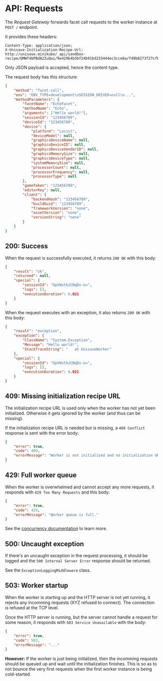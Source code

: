 # API: Requests

The *Request Gateway* forwards facet call requests to the worker instance at `POST /` endpoint.

It provides these headers:

```
Content-Type: application/json;
X-Unisave-Initialization-Recipe-Url: http://unisave.minikube/_api/sandbox-recipe/QMWf4bPBdA2ZuQai/9e429b4b3bf24b91bd233444ec3cce8a/f49b8273f27cfbbedafc1bdd170f8462c23e0bda120df927d1cdfb455ccc43d9;
```

Only JSON payload is accepted, hence the content type.

The request body has this structure:

```json
{
    "method": "facet-call",
    "env": "ENV_TYPE=development\nSESSION_DRIVER=null\n...",
    "methodParameters": {
        "facetName": "EchoFacet",
        "methodName": "Echo",
        "arguments": ["Hello world!"],
        "sessionId": "123456789",
        "deviceId": "123456789",
        "device": {
            "platform": "Locust",
            "deviceModel": null,
            "graphicsDeviceName": null,
            "graphicsDeviceID": null,
            "graphicsDeviceVendorID": null,
            "graphicsMemorySize": null,
            "graphicsDeviceType": null,
            "systemMemorySize": null,
            "processorCount": null,
            "processorFrequency": null,
            "processorType": null
        },
        "gameToken": "123456789",
        "editorKey": null,
        "client": {
            "backendHash": "123456789",
            "buildGuid": "123456789",
            "frameworkVersion": "none",
            "assetVersion": "none",
            "versionString": "none"
        }
    }
}
```


## 200: Success

When the request is successfully executed, it returns `200 OK` with this body:

```json
{
    "result": "ok",
    "returned": null,
    "special": {
        "sessionId": "DpVNxtkzCBqDx-o=",
        "logs": [],
        "executionDuration": 0.021
    }
}
```

When the request executes with an exception, it also returns `200 OK` with this body:

```json
{
    "result": "exception",
    "exception": {
        "ClassName": "System.Exception",
        "Message": "Hello world!",
        "StackTraceString": "   at UnisaveWorker"
    },
    "special": {
        "sessionId": "DpVNxtkzCBqDx-o=",
        "logs": [],
        "executionDuration": 0.021
    }
}
```


## 409: Missing initialization recipe URL

The initialization recipe URL is used only when the worker has not yet been initialized. Otherwise it gets ignored by the worker (and thus can be missing).

If the initialization recipe URL is needed but is missing, a `409 Conflict` response is sent with the error body:

```json
{
    "error": true,
    "code": 409,
    "errorMessage": "Worker is not initialized and no initialization URL was provided with the request."
}
```


## 429: Full worker queue

When the worker is overwhelmed and cannot accept any more requests, it responds with `429 Too Many Requests` and this body:

```json
{
    "error": true,
    "code": 429,
    "errorMessage": "Worker queue is full."
}
```

See the [concurrency documentation](concurrency.md) to learn more.


## 500: Uncaught exception

If there's an uncaught exception in the request processing, it should be logged and the `500 Internal Server Error` response should be returned.

See the `ExceptionLoggingMiddleware` class.


## 503: Worker startup

When the worker is starting up and the HTTP server is not yet running, it rejects any incomming requests (XYZ refused to connect). The connection is refused at the TCP level.

Once the HTTP server is running, but the server cannot handle a request for some reason, it responds with `503 Service Unavailable` with the body:

```json
{
    "error": true,
    "code": 503,
    "errorMessage": "..."
}
```

**However:** If the worker is just being initialized, then the incomming requests should be queued up and wait until the initialization finishes. This is so as to not bounce the very first requests when the first worker instance is being cold-started.
